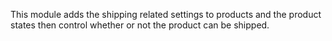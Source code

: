 This module adds the shipping related settings to products and the
product states then control whether or not the product can be shipped.
